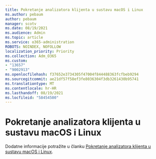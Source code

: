 ```yaml
---
title: Pokretanje analizatora klijenta u sustavu macOS i Linux
ms.author: pebaum
author: pebaum
manager: scotv
ms.date: 08/19/2021
ms.audience: Admin
ms.topic: article
ms.service: o365-administration
ROBOTS: NOINDEX, NOFOLLOW
localization_priority: Priority
ms.collection: Adm_O365
ms.custom:
- "13657"
- "9002913"
ms.openlocfilehash: f37652e3734305f47004f844488363fcfbeb9294
ms.sourcegitcommit: ae21df57f58ef3fe8036304f3db3261430b95741
ms.translationtype: MT
ms.contentlocale: hr-HR
ms.lasthandoff: 08/19/2021
ms.locfileid: "58454500"
---
```

# <a name="run-the-client-analyzer-on-macos-and-linux"></a>Pokretanje analizatora klijenta u sustavu macOS i Linux

Dodatne informacije potražite u članku [Pokretanje analizatora klijenta u sustavu macOS i Linux](https://docs.microsoft.com/microsoft-365/security/defender-endpoint/run-analyzer-macos-linux).